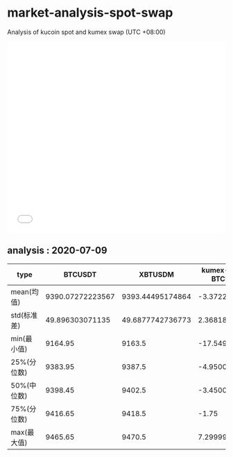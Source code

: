 # market-analysis-spot-swap
Analysis of kucoin spot and kumex swap (UTC +08:00)

<iframe width="100%" height="440" src="./data.html" frameborder="no" border="0" scrolling="no"></iframe>

## analysis : 2020-07-09

type | BTCUSDT | XBTUSDM | kumex-XBTUSDM-BTCUSDT_arb
---|---|---|---
mean(均值) | 9390.07272223567 | 9393.44495174864 | -3.37222950069876
std(标准差) | 49.896303071135 | 49.6877742736773 | 2.36818895877097
min(最小值) | 9164.95 | 9163.5 | -17.5499999999993
25%(分位数) | 9383.95 | 9387.5 | -4.95000000000073
50%(中位数) | 9398.45 | 9402.5 | -3.45000000000073
75%(分位数) | 9416.65 | 9418.5 | -1.75
max(最大值) | 9465.65 | 9470.5 | 7.29999999999927
